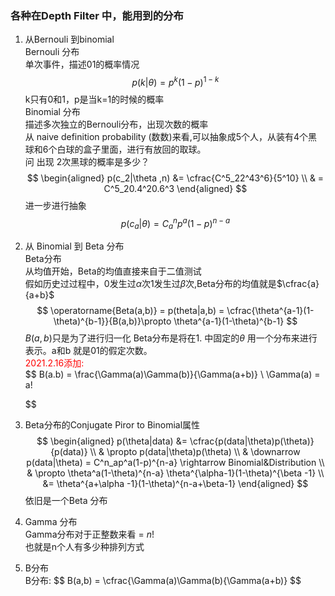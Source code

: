 <!--
 * @Author: Liu Weilong
 * @Date: 2021-02-25 10:59:33
 * @LastEditors: Liu Weilong 
 * @LastEditTime: 2021-02-26 14:47:05
 * @FilePath: /3rd-test-learning/30. supplement_material/depth_filter/supplementary_material_probability.md
 * @Description: 
-->
### 各种在Depth Filter 中，能用到的分布
1. 从Bernouli 到binomial<br>
   Bernouli 分布<br> 单次事件，描述01的概率情况
   $$
    p(k|\theta) = p^k(1-p)^{1-k}
   $$
   k只有0和1，p是当k=1的时候的概率<br>
   Binomial 分布<br> 描述多次独立的Bernouli分布，出现次数的概率<br>
   从 naive definition probability (数数)来看,可以抽象成5个人，从装有4个黑球和6个白球的盒子里面，进行有放回的取球。<br>
   问 出现 2次黑球的概率是多少？
   $$
   \begin{aligned}
    p(c_2|\theta ,n) &= \cfrac{C^5_22^43^6}{5^10}
    \\
    & = C^5_20.4^20.6^3
   \end{aligned}
   $$
   进一步进行抽象
   $$
    p(c_a|\theta) = C^n_ap^a(1-p)^{n-a}
   $$
2. 从 Binomial 到 Beta 分布<br>
   Beta分布<br>
   从均值开始，Beta的均值直接来自于二值测试<br>
   假如历史过过程中，0发生过$\alpha$次1发生过$\beta$次,Beta分布的均值就是$\cfrac{a}{a+b}$
   $$
    \operatorname{Beta(a,b)} = p(theta|a,b) = \cfrac{\theta^{a-1}(1-\theta)^{b-1}}{B(a,b)}\propto \theta^{a-1}(1-\theta)^{b-1}
   $$
   $B(a,b)$只是为了进行归一化
   Beta分布是将在1. 中固定的$\theta$ 用一个分布来进行表示。a和b 就是01的假定次数。<br>
   <font color="Red">2021.2.16添加:</font><br>
   $$
   B(a.b) = \frac{\Gamma(a)\Gamma(b)}{\Gamma(a+b)}
   \\
   \Gamma(a) = a!

   $$
3. Beta分布的Conjugate Piror to Binomial属性<br>
   $$
   \begin{aligned}
       p(\theta|data) &= \cfrac{p(data|\theta)p(\theta)}{p(data)}
        \\
        & \propto p(data|\theta)p(\theta)
        \\
        & \downarrow  p(data|\theta) = C^n_ap^a(1-p)^{n-a} \rightarrow Binomial&Distribution
        \\
        & \propto \theta^a(1-\theta)^{n-a} \theta^{\alpha-1}(1-\theta)^{\beta -1}
        \\
        &= \theta^{a+\alpha -1}(1-\theta)^{n-a+\beta-1}
   \end{aligned}
   $$
   依旧是一个Beta 分布
4. Gamma 分布<br>
   Gamma分布对于正整数来看 = $n!$<br>
   也就是n个人有多少种排列方式<br>
5. B分布<br>
   B分布:
   $$
      B(a,b) = \cfrac{\Gamma(a)\Gamma(b){\Gamma(a+b)}
   $$
